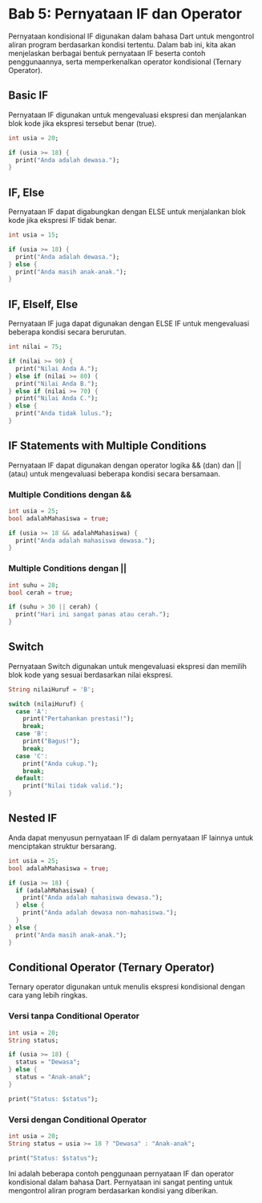 # Bab 5: Pernyataan IF dan Operator

Pernyataan kondisional IF digunakan dalam bahasa Dart untuk mengontrol aliran program berdasarkan kondisi tertentu. Dalam bab ini, kita akan menjelaskan berbagai bentuk pernyataan IF beserta contoh penggunaannya, serta memperkenalkan operator kondisional (Ternary Operator).

## Basic IF
Pernyataan IF digunakan untuk mengevaluasi ekspresi dan menjalankan blok kode jika ekspresi tersebut benar (true).

```dart
int usia = 20;

if (usia >= 18) {
  print("Anda adalah dewasa.");
}
```

## IF, Else
Pernyataan IF dapat digabungkan dengan ELSE untuk menjalankan blok kode jika ekspresi IF tidak benar.

```dart
int usia = 15;

if (usia >= 18) {
  print("Anda adalah dewasa.");
} else {
  print("Anda masih anak-anak.");
}
```

## IF, ElseIf, Else
Pernyataan IF juga dapat digunakan dengan ELSE IF untuk mengevaluasi beberapa kondisi secara berurutan.

```dart
int nilai = 75;

if (nilai >= 90) {
  print("Nilai Anda A.");
} else if (nilai >= 80) {
  print("Nilai Anda B.");
} else if (nilai >= 70) {
  print("Nilai Anda C.");
} else {
  print("Anda tidak lulus.");
}
```

## IF Statements with Multiple Conditions
Pernyataan IF dapat digunakan dengan operator logika && (dan) dan || (atau) untuk mengevaluasi beberapa kondisi secara bersamaan.

### Multiple Conditions dengan &&
```dart
int usia = 25;
bool adalahMahasiswa = true;

if (usia >= 18 && adalahMahasiswa) {
  print("Anda adalah mahasiswa dewasa.");
}
```

### Multiple Conditions dengan ||
```dart
int suhu = 28;
bool cerah = true;

if (suhu > 30 || cerah) {
  print("Hari ini sangat panas atau cerah.");
}
```

## Switch
Pernyataan Switch digunakan untuk mengevaluasi ekspresi dan memilih blok kode yang sesuai berdasarkan nilai ekspresi.

```dart
String nilaiHuruf = 'B';

switch (nilaiHuruf) {
  case 'A':
    print("Pertahankan prestasi!");
    break;
  case 'B':
    print("Bagus!");
    break;
  case 'C':
    print("Anda cukup.");
    break;
  default:
    print("Nilai tidak valid.");
}
```

## Nested IF
Anda dapat menyusun pernyataan IF di dalam pernyataan IF lainnya untuk menciptakan struktur bersarang.

```dart
int usia = 25;
bool adalahMahasiswa = true;

if (usia >= 18) {
  if (adalahMahasiswa) {
    print("Anda adalah mahasiswa dewasa.");
  } else {
    print("Anda adalah dewasa non-mahasiswa.");
  }
} else {
  print("Anda masih anak-anak.");
}
```

## Conditional Operator (Ternary Operator)
Ternary operator digunakan untuk menulis ekspresi kondisional dengan cara yang lebih ringkas.

### Versi tanpa Conditional Operator
```dart
int usia = 20;
String status;

if (usia >= 18) {
  status = "Dewasa";
} else {
  status = "Anak-anak";
}

print("Status: $status");
```

### Versi dengan Conditional Operator
```dart
int usia = 20;
String status = usia >= 18 ? "Dewasa" : "Anak-anak";

print("Status: $status");
```

Ini adalah beberapa contoh penggunaan pernyataan IF dan operator kondisional dalam bahasa Dart. Pernyataan ini sangat penting untuk mengontrol aliran program berdasarkan kondisi yang diberikan.